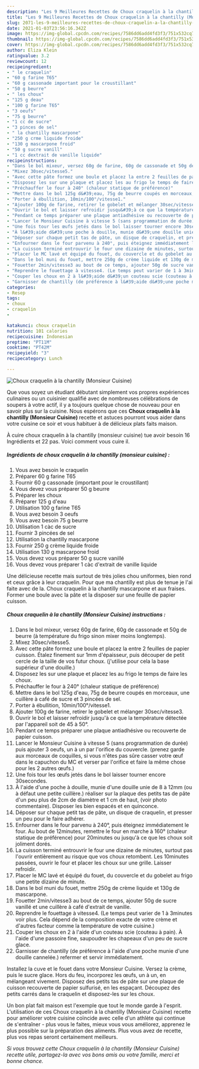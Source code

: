 ```yaml
---
description: "Les 9 Meilleures Recettes de Choux craquelin à la chantilly (Monsieur Cuisine)"
title: "Les 9 Meilleures Recettes de Choux craquelin à la chantilly (Monsieur Cuisine)"
slug: 2071-les-9-meilleures-recettes-de-choux-craquelin-a-la-chantilly-monsieur-cuisine
date: 2021-01-03T23:56:16.342Z
image: https://img-global.cpcdn.com/recipes/7586dd6add4fd3f3/751x532cq70/choux-craquelin-a-la-chantilly-monsieur-cuisine-photo-principale-de-la-recette.jpg
thumbnail: https://img-global.cpcdn.com/recipes/7586dd6add4fd3f3/751x532cq70/choux-craquelin-a-la-chantilly-monsieur-cuisine-photo-principale-de-la-recette.jpg
cover: https://img-global.cpcdn.com/recipes/7586dd6add4fd3f3/751x532cq70/choux-craquelin-a-la-chantilly-monsieur-cuisine-photo-principale-de-la-recette.jpg
author: Eliza Klein
ratingvalue: 3.2
reviewcount: 12
recipeingredient:
- " le craquelin"
- "60 g farine T65"
- "60 g cassonade important pour le croustillant"
- "50 g beurre"
- " les choux"
- "125 g deau"
- "100 g farine T65"
- "3 oeufs"
- "75 g beurre"
- "1 cc de sucre"
- "3 pinces de sel"
- " la chantilly mascarpone"
- "250 g crme liquide froide"
- "130 g mascarpone froid"
- "50 g sucre vanill"
- "1 cc dextrait de vanille liquide"
recipeinstructions:
- "Dans le bol mixeur, versez 60g de farine, 60g de cassonade et 50g de beurre (à température du frigo sinon mixer moins longtemps)."
- "Mixez 30sec/vitesse5."
- "Avec cette pâte formez une boule et placez la entre 2 feuilles de papier cuisson. Étalez finement sur 1mm d&#39;épaisseur, puis découper de petit cercle de la taille de vos futur choux. (j&#39;utilise pour cela la base supérieur d&#39;une douille.)"
- "Disposez les sur une plaque et placez les au frigo le temps de faire les choux."
- "Préchauffer le four à 240° (chaleur statique de préférence)"
- "Mettre dans le bol 125g d&#39;eau, 75g de beurre coupés en morceaux, une cuillère à café de sucre et 3 pincées de sel."
- "Porter à ébullition, 10min/100°/vitesse1."
- "Ajouter 100g de farine, retirer le gobelet et mélanger 30sec/vitesse3."
- "Ouvrir le bol et laisser refroidir jusqu&#39;à ce que la température détectée par l&#39;appareil soit de 45 à 50°."
- "Pendant ce temps préparer une plaque antiadhésive ou recouverte de papier cuisson."
- "Lancer le Monsieur Cuisine à vitesse 5 (sans programmation de durée) puis ajouter 3 oeufs, un à un par l&#39;orifice du couvercle. (prenez garde aux morceaux de coquilles, si vous n&#39;êtes pas sûre casser votre œuf dans le capuchon du MC et verser par l&#39;orifice et faire la même chose pour les 2 autres œufs.)"
- "Une fois tour les œufs jetés dans le bol laisser tourner encore 30secondes."
- "À l&#39;aide d&#39;une poche à douille, munie d&#39;une douille unie de 8 à 12mm (ou à défaut une petite cuillère.) réaliser sur la plaque des petits tas de pâte d&#39;un peu plus de 2cm de diamètre et 1 cm de haut, (voir photo commentaire). Disposer les bien espacés et en quinconce."
- "Déposer sur chaque petit tas de pâte, un disque de craquelin, et presser un peu pour le faire adhérer."
- "Enfourner dans le four parvenu à 240°, puis éteignez immédiatement le four. Au bout de 12minutes, remettre le four en marche à 160° (chaleur statique de préférence) pour 20minutes ou jusqu&#39;à ce que les choux soit joliment dorés."
- "La cuisson terminé entrouvrir le four une dizaine de minutes, surtout pas l&#39;ouvrir entièrement au risque que vos choux retombent. Les 10minutes passées, ouvrir le four et placer les choux sur une grille. Laisser refroidir."
- "Placer le MC lavé et équipé du fouet, du couvercle et du gobelet au frigo une petite dizaine de minute."
- "Dans le bol muni du fouet, mettre 250g de crème liquide et 130g de mascarpone."
- "Fouetter 2min/vitesse3 au bout de ce temps, ajouter 50g de sucre vanillé et une cuillère à café d&#39;extrait de vanille."
- "Reprendre le fouettage à vitesse4. (Le temps peut varier de 1 à 3minutes voir plus. Cela dépend de la composition exacte de votre crème et d&#39;autres facteur comme la température de votre cuisine.)"
- "Couper les choux en 2 à l&#39;aide d&#39;un couteau scie (couteau à pain). À l&#39;aide d&#39;une passoire fine, saupoudrer les chapeaux d&#39;un peu de sucre glace."
- "Garnisser de chantilly (de préférence à l&#39;aide d&#39;une poche munie d&#39;une douille cannelée.) refermer et servir immédiatement."
categories:
- Resep
tags:
- choux
- craquelin
- 

katakunci: choux craquelin  
nutrition: 101 calories
recipecuisine: Indonesian
preptime: "PT11M"
cooktime: "PT42M"
recipeyield: "3"
recipecategory: Lunch

---
```



![Choux craquelin à la chantilly (Monsieur Cuisine)](https://img-global.cpcdn.com/recipes/7586dd6add4fd3f3/751x532cq70/choux-craquelin-a-la-chantilly-monsieur-cuisine-photo-principale-de-la-recette.jpg)

Que vous soyez un étudiant débutant simplement vos propres expériences culinaires ou un cuisinier qualifié avec de nombreuses célébrations de soupers à votre actif, il y a toujours quelque chose de nouveau pour en savoir plus sur la cuisine. Nous espérons que ces <strong> Choux craquelin à la chantilly (Monsieur Cuisine) </strong> recette et astuces pourront vous aider dans votre cuisine ce soir et vous habituer à de délicieux plats faits maison.

<!--inarticleads1-->

À cuire choux craquelin à la chantilly (monsieur cuisine) tue avoir besoin 16 Ingrédients et 22 pas. Voici comment vous cuire il.

##### Ingrédients de choux craquelin à la chantilly (monsieur cuisine) :

1. Vous avez besoin  le craquelin
1. Préparer 60 g farine T65
1. Fournir 60 g cassonade (important pour le croustillant)
1. Vous devez vous préparer 50 g beurre
1. Préparer  les choux
1. Préparer 125 g d&#39;eau
1. Utilisation 100 g farine T65
1. Vous avez besoin 3 oeufs
1. Vous avez besoin 75 g beurre
1. Utilisation 1 càc de sucre
1. Fournir 3 pincées de sel
1. Utilisation  la chantilly mascarpone
1. Fournir 250 g crème liquide froide
1. Utilisation 130 g mascarpone froid
1. Vous devez vous préparer 50 g sucre vanillé
1. Vous devez vous préparer 1 càc d&#39;extrait de vanille liquide


Une délicieuse recette mais surtout de très jolies chou uniformes, bien rond et ceux grâce à leur craquelin. Pour que ma chantilly est plus de tenue je l&#39;ai faite avec de la. Choux craquelin à la chantilly mascarpone et aux fraises. Former une boule avec la pâte et la disposer sur une feuille de papier cuisson. 

<!--inarticleads2-->

##### Choux craquelin à la chantilly (Monsieur Cuisine) instructions :

1. Dans le bol mixeur, versez 60g de farine, 60g de cassonade et 50g de beurre (à température du frigo sinon mixer moins longtemps).
1. Mixez 30sec/vitesse5.
1. Avec cette pâte formez une boule et placez la entre 2 feuilles de papier cuisson. Étalez finement sur 1mm d&#39;épaisseur, puis découper de petit cercle de la taille de vos futur choux. (j&#39;utilise pour cela la base supérieur d&#39;une douille.)
1. Disposez les sur une plaque et placez les au frigo le temps de faire les choux.
1. Préchauffer le four à 240° (chaleur statique de préférence)
1. Mettre dans le bol 125g d&#39;eau, 75g de beurre coupés en morceaux, une cuillère à café de sucre et 3 pincées de sel.
1. Porter à ébullition, 10min/100°/vitesse1.
1. Ajouter 100g de farine, retirer le gobelet et mélanger 30sec/vitesse3.
1. Ouvrir le bol et laisser refroidir jusqu&#39;à ce que la température détectée par l&#39;appareil soit de 45 à 50°.
1. Pendant ce temps préparer une plaque antiadhésive ou recouverte de papier cuisson.
1. Lancer le Monsieur Cuisine à vitesse 5 (sans programmation de durée) puis ajouter 3 oeufs, un à un par l&#39;orifice du couvercle. (prenez garde aux morceaux de coquilles, si vous n&#39;êtes pas sûre casser votre œuf dans le capuchon du MC et verser par l&#39;orifice et faire la même chose pour les 2 autres œufs.)
1. Une fois tour les œufs jetés dans le bol laisser tourner encore 30secondes.
1. À l&#39;aide d&#39;une poche à douille, munie d&#39;une douille unie de 8 à 12mm (ou à défaut une petite cuillère.) réaliser sur la plaque des petits tas de pâte d&#39;un peu plus de 2cm de diamètre et 1 cm de haut, (voir photo commentaire). Disposer les bien espacés et en quinconce.
1. Déposer sur chaque petit tas de pâte, un disque de craquelin, et presser un peu pour le faire adhérer.
1. Enfourner dans le four parvenu à 240°, puis éteignez immédiatement le four. Au bout de 12minutes, remettre le four en marche à 160° (chaleur statique de préférence) pour 20minutes ou jusqu&#39;à ce que les choux soit joliment dorés.
1. La cuisson terminé entrouvrir le four une dizaine de minutes, surtout pas l&#39;ouvrir entièrement au risque que vos choux retombent. Les 10minutes passées, ouvrir le four et placer les choux sur une grille. Laisser refroidir.
1. Placer le MC lavé et équipé du fouet, du couvercle et du gobelet au frigo une petite dizaine de minute.
1. Dans le bol muni du fouet, mettre 250g de crème liquide et 130g de mascarpone.
1. Fouetter 2min/vitesse3 au bout de ce temps, ajouter 50g de sucre vanillé et une cuillère à café d&#39;extrait de vanille.
1. Reprendre le fouettage à vitesse4. (Le temps peut varier de 1 à 3minutes voir plus. Cela dépend de la composition exacte de votre crème et d&#39;autres facteur comme la température de votre cuisine.)
1. Couper les choux en 2 à l&#39;aide d&#39;un couteau scie (couteau à pain). À l&#39;aide d&#39;une passoire fine, saupoudrer les chapeaux d&#39;un peu de sucre glace.
1. Garnisser de chantilly (de préférence à l&#39;aide d&#39;une poche munie d&#39;une douille cannelée.) refermer et servir immédiatement.


Installez la cuve et le fouet dans votre Monsieur Cuisine. Versez la crème, puis le sucre glace. Hors du feu, incorporez les œufs, un à un, en mélangeant vivement. Disposez des petits tas de pâte sur une plaque de cuisson recouverte de papier sulfurisé, en les espaçant. Découpez des petits carrés dans le craquelin et disposez-les sur les choux. 

<!--inarticleads1-->

<p>
Un bon plat fait maison est l'exemple que tout le monde garde à l'esprit. L'utilisation de ces Choux craquelin à la chantilly (Monsieur Cuisine) recette pour améliorer votre cuisine coïncide avec celle d'un athlète qui continue de s'entraîner - plus vous le faites, mieux vous vous améliorez, apprenez le plus possible sur la préparation des aliments. Plus vous avez de recette, plus vos repas seront certainement meilleurs.
</p>

<p>
<i>Si vous trouvez cette Choux craquelin à la chantilly (Monsieur Cuisine) recette utile, partagez-la avec vos bons amis ou votre famille, merci et bonne chance.</i>
</p>
